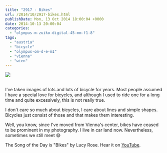 ```yaml
---
title: "2917 - Bikes"
url: /2014/10/2917-bikes.html
publishDate: Mon, 13 Oct 2014 18:00:04 +0000
date: 2014-10-13 20:00:04
categories: 
  - "olympus-m-zuiko-digital-45-mm-f1-8"
tags: 
  - "austria"
  - "bicycle"
  - "olympus-om-d-e-m1"
  - "vienna"
  - "wien"
---
```

<div class="container">
<div class="center"><a target="_blank" href="https://d25zfm9zpd7gm5.cloudfront.net/1200x1200/2014/20140915_173456_lr.jpg"><img src="https://d25zfm9zpd7gm5.cloudfront.net/0600x0600/2014/20140915_173456_lr.jpg" /></a></div>
</div>
<br />

I've taken images of lots and lots of bicycle for years. Most people assumed I have a special love for bicycles, and although I used to ride one for a long time and quite excessively, this is not really true.

<a target="_blank" href="https://d25zfm9zpd7gm5.cloudfront.net/1200x1200/2014/20140915_173152_lr.jpg"><img style="margin: 0pt 10px 0pt 0px; float: left;" src="https://d25zfm9zpd7gm5.cloudfront.net/0150x0150/2014/20140915_173152_lr.jpg" alt="" border="0" /></a> I don't care so much about bicycles, I care about lines and simple shapes. Bicycles just consist of those and that makes them interesting.

Well, you know, since I've moved from Vienna's center, bikes have ceased to be prominent in my photography. I live in car land now. Nevertheless, sometimes we still meet 😄

The Song of the Day is "Bikes" by Lucy Rose. Hear it on <a href="https://www.youtube.com/watch?v=CJe_ofKqC4o" target="_blank">YouTube</a>.
